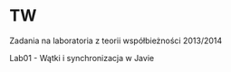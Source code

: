 TW
==

Zadania na laboratoria z teorii współbieżności 2013/2014

Lab01 - Wątki i synchronizacja w Javie

